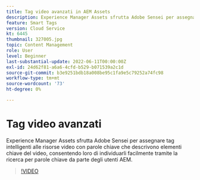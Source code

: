 ```yaml
---
title: Tag video avanzati in AEM Assets
description: Experience Manager Assets sfrutta Adobe Sensei per assegnare tag intelligenti alle risorse video con parole chiave che descrivono elementi chiave del video, consentendo loro di individuarli facilmente tramite la ricerca per parole chiave da parte degli utenti AEM.
feature: Smart Tags
version: Cloud Service
kt: 6445
thumbnail: 327005.jpg
topic: Content Management
role: User
level: Beginner
last-substantial-update: 2022-06-11T00:00:00Z
exl-id: 24d62f81-a6a6-4cfd-b529-b071539a2c1d
source-git-commit: b3e9251bdb18a008be95c1fa9e5c79252a74fc98
workflow-type: tm+mt
source-wordcount: '73'
ht-degree: 0%

---
```


# Tag video avanzati

Experience Manager Assets sfrutta Adobe Sensei per assegnare tag intelligenti alle risorse video con parole chiave che descrivono elementi chiave del video, consentendo loro di individuarli facilmente tramite la ricerca per parole chiave da parte degli utenti AEM.

>[!VIDEO](https://video.tv.adobe.com/v/327005?quality=12&learn=on)
